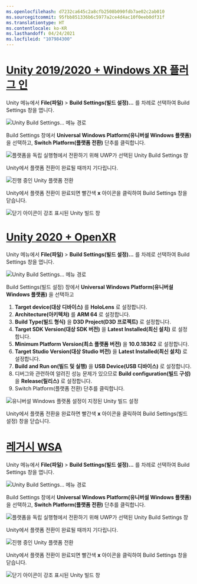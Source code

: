 ```yaml
---
ms.openlocfilehash: d7232ca645c2a8cfb2508b090fdb7ae02c2ab010
ms.sourcegitcommit: 95fbb851336b6c5977a2ce4d4ac10f0eeb0df31f
ms.translationtype: HT
ms.contentlocale: ko-KR
ms.lasthandoff: 04/24/2021
ms.locfileid: "107984300"
---
```

# <a name="unity-20192020--windows-xr-plugin"></a>[Unity 2019/2020 + Windows XR 플러그 인](#tab/winxr)

Unity 메뉴에서 **File(파일)**  > **Build Settings(빌드 설정)...** 를 차례로 선택하여 Build Settings 창을 엽니다.

![Unity Build Settings... 메뉴 경로](../images/mr-learning-base/base-02-section2-step1-1.png)

Build Settings 창에서 **Universal Windows Platform(유니버설 Windows 플랫폼)** 을 선택하고, **Switch Platform(플랫폼 전환)** 단추를 클릭합니다.

![플랫폼을 독립 실행형에서 전환하기 위해 UWP가 선택된 Unity Build Settings 창](../images/mr-learning-base/base-02-section2-step1-2.png)

Unity에서 플랫폼 전환이 완료될 때까지 기다립니다.

![진행 중인 Unity 플랫폼 전환](../images/mr-learning-base/base-02-section2-step1-3.png)

Unity에서 플랫폼 전환이 완료되면 빨간색 **x** 아이콘을 클릭하여 Build Settings 창을 닫습니다.

![닫기 아이콘이 강조 표시된 Unity 빌드 창](../images/mr-learning-base/base-02-section2-step1-4.png)

# <a name="unity-2020--openxr"></a>[Unity 2020 + OpenXR](#tab/openxr)

Unity 메뉴에서 **File(파일)**  > **Build Settings(빌드 설정)...** 를 차례로 선택하여 Build Settings 창을 엽니다.

![Unity Build Settings... 메뉴 경로](../images/mr-learning-base/base-02-section2-step1-1.png)

Build Settings(빌드 설정) 창에서 **Universal Windows Platform(유니버설 Windows 플랫폼)** 을 선택하고
1.  **Target device(대상 디바이스)** 를 **HoloLens** 로 설정합니다.
2.  **Architecture(아키텍처)** 를 **ARM 64** 로 설정합니다.
3.  **Build Type(빌드 형식)** 을 **D3D Project(D3D 프로젝트)** 로 설정합니다.
4.  **Target SDK Version(대상 SDK 버전)** 을 **Latest Installed(최신 설치)** 로 설정합니다.
5.  **Minimum Platform Version(최소 플랫폼 버전)** 을 **10.0.18362** 로 설정합니다.
6.  **Target Studio Version(대상 Studio 버전)** 을 **Latest Installed(최신 설치)** 로 설정합니다.
7.  **Build and Run on(빌드 및 실행)** 을 **USB Device(USB 디바이스)** 로 설정합니다.
8.  디버그와 관련하여 알려진 성능 문제가 있으므로 **Build configuration(빌드 구성)** 을 **Release(릴리스)** 로 설정합니다.
9.  Switch Platform(플랫폼 전환) 단추를 클릭합니다.


![유니버설 Windows 플랫폼 설정이 지정된 Unity 빌드 설정](../images/mr-learning-base/base-02-section2-step1-2-openxr.png)

Unity에서 플랫폼 전환을 완료하면 빨간색 **x** 아이콘을 클릭하여 Build Settings(빌드 설정) 창을 닫습니다.

# <a name="legacy-wsa"></a>[레거시 WSA](#tab/wsa)

Unity 메뉴에서 **File(파일)**  > **Build Settings(빌드 설정)...** 를 차례로 선택하여 Build Settings 창을 엽니다.

![Unity Build Settings... 메뉴 경로](../images/mr-learning-base/base-02-section2-step1-1.png)

Build Settings 창에서 **Universal Windows Platform(유니버설 Windows 플랫폼)** 을 선택하고, **Switch Platform(플랫폼 전환)** 단추를 클릭합니다.

![플랫폼을 독립 실행형에서 전환하기 위해 UWP가 선택된 Unity Build Settings 창](../images/mr-learning-base/base-02-section2-step1-2.png)

Unity에서 플랫폼 전환이 완료될 때까지 기다립니다.

![진행 중인 Unity 플랫폼 전환](../images/mr-learning-base/base-02-section2-step1-3.png)

Unity에서 플랫폼 전환이 완료되면 빨간색 **x** 아이콘을 클릭하여 Build Settings 창을 닫습니다.

![닫기 아이콘이 강조 표시된 Unity 빌드 창](../images/mr-learning-base/base-02-section2-step1-4.png)
